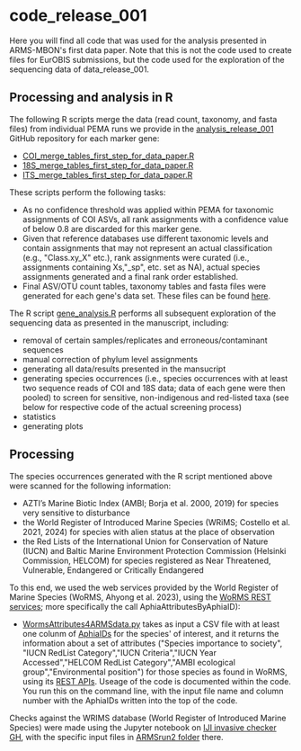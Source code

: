 # code_release_001

Here you will find all code that was used for the analysis presented in ARMS-MBON's first data paper. Note that this is not the code used to create files for EurOBIS submissions, but the code used for the exploration of the sequencing data of data_release_001.

## Processing and analysis in R

The following R scripts merge the data (read count, taxonomy, and fasta files) from individual PEMA runs we provide in the [analysis_release_001](https://github.com/arms-mbon/analysis_release_001/tree/main) GitHub repository for each marker gene: 

* [COI_merge_tables_first_step_for_data_paper.R](https://github.com/arms-mbon/code_release_001/blob/main/COI_merge_tables_first_step_for_data_paper.R)
* [18S_merge_tables_first_step_for_data_paper.R](https://github.com/arms-mbon/code_release_001/blob/main/18S_merge_tables_first_step_for_data_paper.R)
* [ITS_merge_tables_first_step_for_data_paper.R](https://github.com/arms-mbon/code_release_001/blob/main/ITS_merge_tables_first_step_for_data_paper.R) 

These scripts perform the following tasks:
* As no confidence threshold was applied within PEMA for taxonomic assignments of COI ASVs, all rank assignments with a confidence value of below 0.8 are discarded for this marker gene.
* Given that reference databases use different taxonomic levels and contain assignments that may not represent an actual classification (e.g., "Class.xy_X" etc.), rank assignments were curated (i.e., assignments containing Xs,"_sp", etc. set as NA), actual species assignments generated and a final rank order established.
* Final ASV/OTU count tables, taxonomy tables and fasta files were generated for each gene's data set. These files can be found [here](https://github.com/arms-mbon/code_release_001/tree/main/final_count_taxonomy_fasta_files).

The R script [gene_analysis.R](https://github.com/arms-mbon/code_release_001/blob/main/gene_analysis.R) performs all subsequent exploration of the sequencing data as presented in the manuscript, including: 
* removal of certain samples/replicates and erroneous/contaminant sequences
* manual correction of phylum level assignments
* generating all data/results presented in the mansucript
* generating species occurrences (i.e., species occurrences with at least two sequence reads of COI and 18S data; data of each gene were then pooled) to screen for sensitive, non-indigenous and red-listed taxa (see below for respective code of the actual screening process)
* statistics
* generating plots 

## Processing 

The species occurrences generated with the R script mentioned above were scanned for the following information: 
* AZTI’s Marine Biotic Index (AMBI; Borja et al. 2000, 2019) for species very sensitive to disturbance
* the World Register of Introduced Marine Species (WRiMS; Costello et al. 2021, 2024) for species with alien status at the place of observation
* the Red Lists of the International Union for Conservation of Nature (IUCN) and Baltic Marine Environment Protection Commission (Helsinki Commission, HELCOM) for species registered as Near Threatened, Vulnerable, Endangered or Critically Endangered

To this end, we used the web services provided by the World Register of Marine Species (WoRMS, Ahyong et al. 2023), using the [WoRMS REST services](https://www.marinespecies.org/rest/); more specifically the call AphiaAttributesByAphiaID):
* [WormsAttributes4ARMSdata.py](https://github.com/arms-mbon/code_release_001/blob/main/WormsAttributes4ARMSdata.py) takes as input a CSV file with at least one colunm of [AphiaIDs](https://www.marinespecies.org/about.php#what_is_aphia) for the species' of interest, and it returns the information about a set of attributes ("Species importance to society", "IUCN RedList Category","IUCN Criteria","IUCN Year Accessed","HELCOM RedList Category","AMBI ecological group","Environmental position") for those species as found in WoRMS, using its [REST APIs](https://www.marinespecies.org/rest/). Useage of the code is documented within the code. You run this on the command line, with the input file name and column number with the AphiaIDs written into the top of the code.

Checks against the WRIMS database (World Register of Introduced Marine Species) were made using the Jupyter notebook on [IJI invasive checker GH](https://www.github.com/vliz-be-opsci/lw-iji-invasive-checker), with the specific input files in [ARMSrun2 folder](https://github.com/vliz-be-opsci/lw-iji-invasive-checker/tree/main/notebooks/ARMSrun2) there. 


